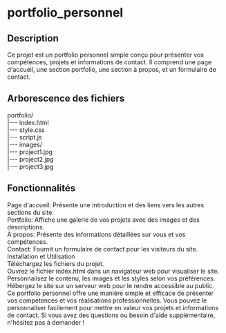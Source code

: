 # portfolio_personnel

## Description
Ce projet est un portfolio personnel simple conçu pour présenter vos compétences, projets et informations de contact. Il comprend une page d'accueil, une section portfolio, une section à propos, et un formulaire de contact. 

## Arborescence des fichiers 

portfolio/  
|--- index.html  
|--- style.css  
|--- script.js  
|--- images/  
  |--- project1.jpg  
  |--- project2.jpg  
  |--- project3.jpg  

## Fonctionnalités 
Page d'accueil: Présente une introduction et des liens vers les autres sections du site.  
Portfolio: Affiche une galerie de vos projets avec des images et des descriptions.  
À propos: Présente des informations détaillées sur vous et vos compétences.  
Contact: Fournit un formulaire de contact pour les visiteurs du site.  
Installation et Utilisation  
Téléchargez les fichiers du projet.  
Ouvrez le fichier index.html dans un navigateur web pour visualiser le site.  
Personnalisez le contenu, les images et les styles selon vos préférences.  
Hébergez le site sur un serveur web pour le rendre accessible au public.  
Ce portfolio personnel offre une manière simple et efficace de présenter vos compétences et vos réalisations professionnelles. Vous pouvez le personnaliser facilement pour mettre en valeur vos projets et informations de contact. Si vous avez des questions ou besoin d'aide supplémentaire, n'hésitez pas à demander ! 
